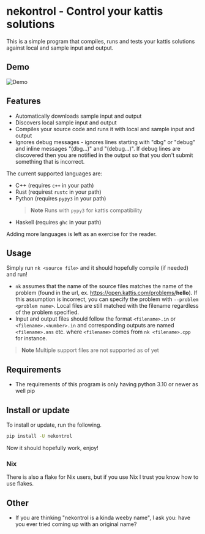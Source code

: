 # nekontrol - Control your kattis solutions

This is a simple program that compiles, runs and tests your kattis solutions
against local and sample input and output.

## Demo

![Demo](https://raw.githubusercontent.com/Quaqqer/nekontrol/main/res/demo.svg)

## Features

- Automatically downloads sample input and output
- Discovers local sample input and output
- Compiles your source code and runs it with local and sample input and output
- Ignores debug messages - ignores lines starting with "dbg" or "debug" and
  inline messages "(dbg...)" and "(debug...)". If debug lines are discovered
  then you are notified in the output so that you don't submit something that is
  incorrect.

The current supported languages are:

- C++ (requires `c++` in your path)
- Rust (requirest `rustc` in your path)
- Python (requires `pypy3` in your path)
  > **Note**
  > Runs with `pypy3` for kattis compatibility
- Haskell (requires `ghc` in your path)

Adding more languages is left as an exercise for the reader.

## Usage

Simply run `nk <source file>` and it should hopefully compile (if needed)
and run!

- `nk` assumes that the name of the source files matches the name of the
  problem (found in the url, ex. https://open.kattis.com/problems/<b>hello</b>).
  If this assumption is incorrect, you can specify the problem with
  `--problem <problem name>`. Local files are still matched with the filename
  regardless of the problem specified.
- Input and output files should follow the format `<filename>.in` or
  `<filename>.<number>.in` and corresponding outputs are named `<filename>.ans`
  etc. where `<filename>` comes from `nk <filename>.cpp` for instance.

> **Note**
> Multiple support files are not supported as of yet

## Requirements

- The requirements of this program is only having python 3.10 or newer as well
  pip

## Install or update

To install or update, run the following.

```sh
pip install -U nekontrol
```

Now it should hopefully work, enjoy!

### Nix

There is also a flake for Nix users, but if you use Nix I trust you know how to
use flakes.

## Other

- If you are thinking "nekontrol is a kinda weeby name", I ask you: have you
  ever tried coming up with an original name?
